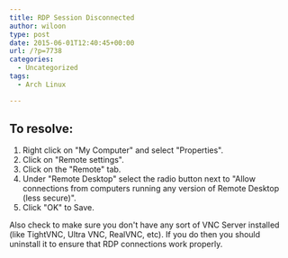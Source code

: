 ```yaml
---
title: RDP Session Disconnected
author: wiloon
type: post
date: 2015-06-01T12:40:45+00:00
url: /?p=7738
categories:
  - Uncategorized
tags:
  - Arch Linux

---
```

## To resolve:

  1. Right click on "My Computer" and select "Properties".
  2. Click on "Remote settings".
  3. Click on the "Remote" tab.
  4. Under "Remote Desktop" select the radio button next to "Allow connections from computers running any version of Remote Desktop (less secure)".
  5. Click "OK" to Save.

Also check to make sure you don't have any sort of VNC Server installed (like TightVNC, Ultra VNC, RealVNC, etc). If you do then you should uninstall it to ensure that RDP connections work properly.